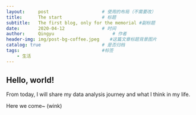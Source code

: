 ```yaml
---
layout:     post                    # 使用的布局（不需要改）
title:      The start               # 标题
subtitle:   The first blog, only for the memorial #副标题
date:       2020-04-12              # 时间
author:     Qingyu                      # 作者
header-img: img/post-bg-coffee.jpeg    #这篇文章标题背景图片
catalog: true                       # 是否归档
tags:                               #标签
    - 生活
---
```


## Hello, world!

From today, I will share my data analysis journey and what I think in my life.

Here we come~ (wink)
